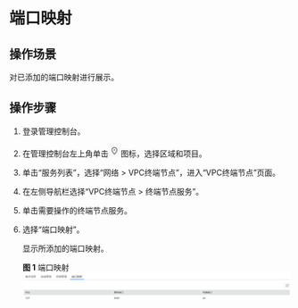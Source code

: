 # 端口映射<a name="vpcep_03_0106"></a>

## 操作场景<a name="section021510209361"></a>

对已添加的端口映射进行展示。

## 操作步骤<a name="section8281222363"></a>

1.  登录管理控制台。
2.  在管理控制台左上角单击![](figures/icon-region.png)图标，选择区域和项目。
3.  单击“服务列表”，选择“网络 \> VPC终端节点”，进入“VPC终端节点”页面。
4.  在左侧导航栏选择“VPC终端节点 \> 终端节点服务”。
5.  单击需要操作的终端节点服务。
6.  选择“端口映射”。

    显示所添加的端口映射。

    **图 1**  端口映射<a name="fig172281139143816"></a>  
    ![](figures/端口映射.png "端口映射")



